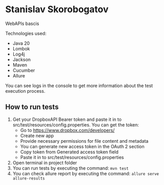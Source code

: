 # Stanislav Skorobogatov

WebAPIs bascis

Technologies used:
- Java 20
- Lombok
- Log4j
- Jackson
- Maven
- Cucumber
- Allure

You can see logs in the console to get more information about the test execution process.

## How to run tests
1. Get your DropboxAPI Bearer token and paste it in to src/test/resources/config.properties. You can get the token:
   - Go to https://www.dropbox.com/developers/
   - Create new app
   - Provide necessary permissions for file content and metadata
   - You can generate new access token in the OAuth 2 section
   - Copy token from Generated access token field
   - Paste it in to src/test/resources/config.properties
2. Open terminal in project folder
3. You can run tests by executing the command: `mvn test`
4. You can check allure report by executing the command: `allure serve allure-results`